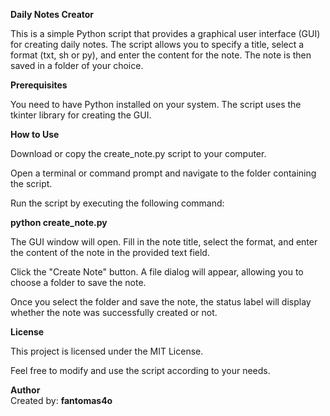 <b> Daily Notes Creator </b>

This is a simple Python script that provides a graphical user interface (GUI) for creating daily notes. The script allows you to specify a title, select a format (txt, sh or py), and enter the content for the note. The note is then saved in a folder of your choice.

<b> Prerequisites </b>

You need to have Python installed on your system. The script uses the tkinter library for creating the GUI.

<b>How to Use</b>

Download or copy the create_note.py script to your computer.

Open a terminal or command prompt and navigate to the folder containing the script.

Run the script by executing the following command:

<b> python create_note.py </b>

The GUI window will open. Fill in the note title, select the format, and enter the content of the note in the provided text field.

Click the "Create Note" button. A file dialog will appear, allowing you to choose a folder to save the note.

Once you select the folder and save the note, the status label will display whether the note was successfully created or not.

<b> License </b>

This project is licensed under the MIT License.

Feel free to modify and use the script according to your needs.

<b> Author </b>
<br>
Created by: <b> fantomas4o</b>
